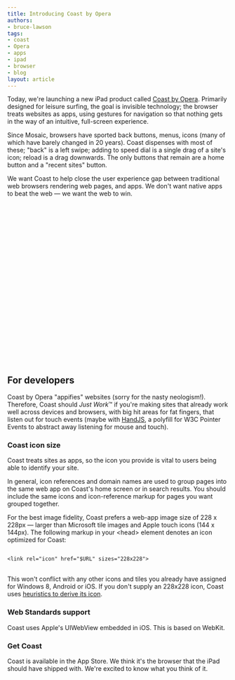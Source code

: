 ```yaml
---
title: Introducing Coast by Opera
authors:
- bruce-lawson
tags:
- coast
- Opera
- apps
- ipad
- browser
- blog
layout: article
---
```

<p>Today, we&#39;re launching a new iPad product called <a href="http://coastbyopera.com">Coast by Opera</a>. Primarily designed for leisure surfing, the goal is invisible technology; the browser treats websites as apps, using gestures for navigation so that nothing gets in the way of an intuitive, full-screen experience.</p>

<p>Since Mosaic, browsers have sported back buttons, menus, icons (many of which have barely changed in 20 years). Coast dispenses with most of these; &quot;back&quot; is a left swipe; adding to speed dial is a single drag of a site&#39;s icon; reload is a drag downwards. The only buttons that remain are a home button and a &quot;recent sites&quot; button.</p>
<p>We want Coast to help close the user experience gap between traditional web browsers rendering web pages, and apps. We don&#39;t want native apps to beat the web — we want the web to win.</p>

<object width="640" height="360">
<param name="movie" value="http://www.youtube.com/v/PY23b1X9mAM" />
<param name="allowFullScreen" value="true" />
<param name="allowscriptaccess" value="never" />
<embed src="http://www.youtube.com/v/PY23b1X9mAM" type="application/x-shockwave-flash" allowfullscreen="true" width="640" height="360" allowscriptaccess="never" />
</object>

<h2>For developers</h2>

<p>Coast by Opera &quot;appifies&quot; websites (sorry for the nasty neologism!). Therefore, Coast should <i>Just Work</i>&#x2122; if you&#39;re making sites that already work well across devices and browsers, with big hit areas for fat fingers, that listen out for touch events (maybe with <a href="https://handjs.codeplex.com">HandJS</a>, a polyfill for W3C Pointer Events to abstract away listening for mouse and touch).</p>

<h3>Coast icon size</h3>
<p>Coast treats sites as apps, so the icon you provide is vital to users being able to identify your site.</p>
<p>In general, icon references and domain names are used to group pages into the same web app on Coast&#39;s home screen or in search results. You should include the same icons and icon-reference markup for pages you want grouped together.</p>

<p>For the best image fidelity, Coast prefers a web-app image size of 228 x 228px —  larger than Microsoft tile images and Apple touch icons (144 x 144px). The following markup in your &lt;head&gt; element denotes an icon optimized for Coast:</p>
<pre>
<code>
&lt;link rel=&quot;icon&quot; href=&quot;$URL&quot; sizes=&quot;228x228&quot;&gt;
</code>
</pre>

<p>This won&#39;t conflict with any other icons and tiles you already have assigned for Windows 8, Android or iOS. If you don&#39;t supply an 228x228 icon, Coast uses <a href="http://coastbyopera.com/developer">heuristics to derive its icon</a>.</p>

<h3>Web Standards support</h3>

<p>Coast uses Apple&#39;s UIWebView embedded in iOS. This is based on WebKit.</p>

<h3>Get Coast</h3>

<p>Coast is available in the App Store. We think it&#39;s the browser that the iPad should have shipped with. We&#39;re excited to know what you think of it.</p>
